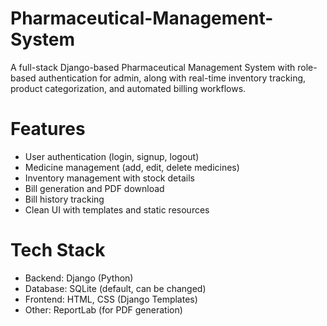 # Pharmaceutical-Management-System
A full-stack Django-based Pharmaceutical Management System with role-based authentication for admin, along with real-time inventory tracking, product categorization, and automated billing workflows.

# Features
- User authentication (login, signup, logout)
- Medicine management (add, edit, delete medicines)
- Inventory management with stock details
- Bill generation and PDF download
- Bill history tracking
- Clean UI with templates and static resources

# Tech Stack
- Backend: Django (Python)
- Database: SQLite (default, can be changed)
- Frontend: HTML, CSS (Django Templates)
- Other: ReportLab (for PDF generation)
